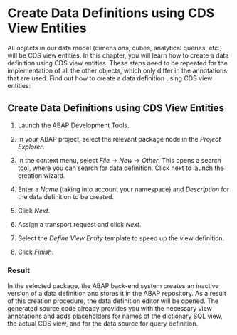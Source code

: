<!-- loioc5f4dc1570ea46dba81e0f98b8f2e541 -->

# Create Data Definitions using CDS View Entities

All objects in our data model \(dimensions, cubes, analytical queries, etc.\) will be CDS view entities. In this chapter, you will learn how to create a data definition using CDS view entities. These steps need to be repeated for the implementation of all the other objects, which only differ in the annotations that are used. Find out how to create a data definition using CDS view entities:



<a name="loioc5f4dc1570ea46dba81e0f98b8f2e541__section_vqj_ycp_n4b"/>

## Create Data Definitions using CDS View Entities

1.  Launch the ABAP Development Tools.
2.  In your ABAP project, select the relevant package node in the *Project Explorer*.
3.  In the context menu, select *File* → *New* → *Other*. This opens a search tool, where you can search for data definition. Click next to launch the creation wizard.
4.  Enter a *Name* \(taking into account your namespace\) and *Description* for the data definition to be created.



5.  Click *Next*.
6.  Assign a transport request and click *Next*.
7.  Select the *Define View Entity* template to speed up the view definition.



8.  Click *Finish*.



### Result

In the selected package, the ABAP back-end system creates an inactive version of a data definition and stores it in the ABAP repository. As a result of this creation procedure, the data definition editor will be opened. The generated source code already provides you with the necessary view annotations and adds placeholders for names of the dictionary SQL view, the actual CDS view, and for the data source for query definition.

